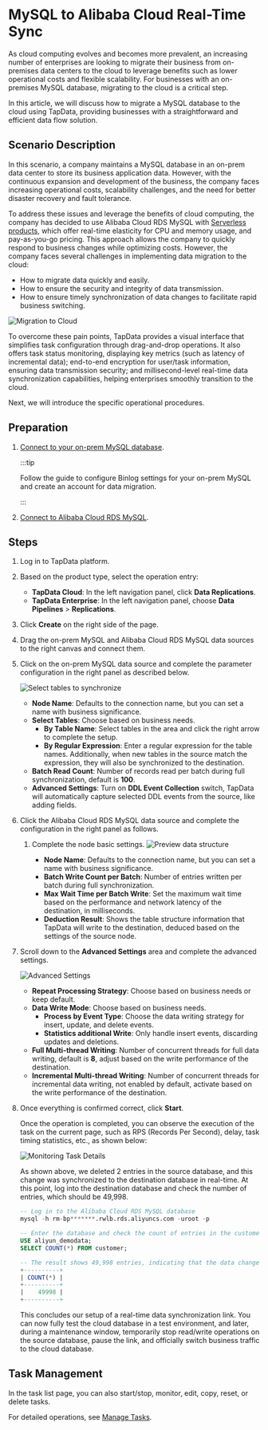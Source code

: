 # MySQL to Alibaba Cloud Real-Time Sync


As cloud computing evolves and becomes more prevalent, an increasing number of enterprises are looking to migrate their business from on-premises data centers to the cloud to leverage benefits such as lower operational costs and flexible scalability. For businesses with an on-premises MySQL database, migrating to the cloud is a critical step.

In this article, we will discuss how to migrate a MySQL database to the cloud using TapData, providing businesses with a straightforward and efficient data flow solution.

## Scenario Description

In this scenario, a company maintains a MySQL database in an on-prem data center to store its business application data. However, with the continuous expansion and development of the business, the company faces increasing operational costs, scalability challenges, and the need for better disaster recovery and fault tolerance.

To address these issues and leverage the benefits of cloud computing, the company has decided to use Alibaba Cloud RDS MySQL with [Serverless products](https://www.alibabacloud.com/help/en/rds/apsaradb-rds-for-mysql/rds-mysql-serverless), which offer real-time elasticity for CPU and memory usage, and pay-as-you-go pricing. This approach allows the company to quickly respond to business changes while optimizing costs. However, the company faces several challenges in implementing data migration to the cloud:

* How to migrate data quickly and easily.
* How to ensure the security and integrity of data transmission.
* How to ensure timely synchronization of data changes to facilitate rapid business switching.

![Migration to Cloud](../../images/migration_to_cloud.png)

To overcome these pain points, TapData provides a visual interface that simplifies task configuration through drag-and-drop operations. It also offers task status monitoring, displaying key metrics (such as latency of incremental data); end-to-end encryption for user/task information, ensuring data transmission security; and millisecond-level real-time data synchronization capabilities, helping enterprises smoothly transition to the cloud.

Next, we will introduce the specific operational procedures.

## Preparation

1. [Connect to your on-prem MySQL database](../../connectors/on-prem-databases/mysql.md).

   :::tip

   Follow the guide to configure Binlog settings for your on-prem MySQL and create an account for data migration.

   :::

2. [Connect to Alibaba Cloud RDS MySQL](../../connectors/cloud-databases/aliyun-rds-for-mysql.md).

## Steps

1. Log in to TapData platform.

2. Based on the product type, select the operation entry:

   * **TapData Cloud**: In the left navigation panel, click **Data Replications**.
   * **TapData Enterprise**: In the left navigation panel, choose **Data Pipelines** > **Replications**.

3. Click **Create** on the right side of the page.

4. Drag the on-prem MySQL and Alibaba Cloud RDS MySQL data sources to the right canvas and connect them.

5. Click on the on-prem MySQL data source and complete the parameter configuration in the right panel as described below.

   ![Select tables to synchronize](../../images/local_to_aliyun_rds_mysql_source.png)

   - **Node Name**: Defaults to the connection name, but you can set a name with business significance.
   - **Select Tables**: Choose based on business needs.
      - **By Table Name**: Select tables in the area and click the right arrow to complete the setup.
      - **By Regular Expression**: Enter a regular expression for the table names. Additionally, when new tables in the source match the expression, they will also be synchronized to the destination.
   - **Batch Read Count**: Number of records read per batch during full synchronization, default is **100**.
   - **Advanced Settings**: Turn on **DDL Event Collection** switch, TapData will automatically capture selected DDL events from the source, like adding fields.

6. Click the Alibaba Cloud RDS MySQL data source and complete the configuration in the right panel as follows.

   1. Complete the node basic settings. ![Preview data structure](../../images/local_to_aliyun_rds_mysql_target.png)

      - **Node Name**: Defaults to the connection name, but you can set a name with business significance.
      - **Batch Write Count per Batch**: Number of entries written per batch during full synchronization.
      - **Max Wait Time per Batch Write**: Set the maximum wait time based on the performance and network latency of the destination, in milliseconds.
      - **Deduction Result**: Shows the table structure information that TapData will write to the destination, deduced based on the settings of the source node.

7. Scroll down to the **Advanced Settings** area and complete the advanced settings.

   ![Advanced Settings](../../images/local_to_aliyun_rds_mysql_advanced_settings.png)

   - **Repeat Processing Strategy**: Choose based on business needs or keep default.
   - **Data Write Mode**: Choose based on business needs.
      - **Process by Event Type**: Choose the data writing strategy for insert, update, and delete events.
      - **Statistics additional Write**: Only handle insert events, discarding updates and deletions.
   - **Full Multi-thread Writing**: Number of concurrent threads for full data writing, default is **8**, adjust based on the write performance of the destination.
   - **Incremental Multi-thread Writing**: Number of concurrent threads for incremental data writing, not enabled by default, activate based on the write performance of the destination.

8. Once everything is confirmed correct, click **Start**.

   Once the operation is completed, you can observe the execution of the task on the current page, such as RPS (Records Per Second), delay, task timing statistics, etc., as shown below:

   ![Monitoring Task Details](../../images/local_to_aliyun_rds_mysql_monitor_task.png)

   As shown above, we deleted 2 entries in the source database, and this change was synchronized to the destination database in real-time. At this point, log into the destination database and check the number of entries, which should be 49,998.

   ```sql
   -- Log in to the Alibaba Cloud RDS MySQL database
   mysql -h rm-bp*******.rwlb.rds.aliyuncs.com -uroot -p
   
   -- Enter the database and check the count of entries in the customer table
   USE aliyun_demodata;
   SELECT COUNT(*) FROM customer;
   
   -- The result shows 49,998 entries, indicating that the data change was synchronized in real-time
   +----------+
   | COUNT(*) |
   +----------+
   |    49998 |
   +----------+
   ```

   This concludes our setup of a real-time data synchronization link. You can now fully test the cloud database in a test environment, and later, during a maintenance window, temporarily stop read/write operations on the source database, pause the link, and officially switch business traffic to the cloud database.

## Task Management

In the task list page, you can also start/stop, monitor, edit, copy, reset, or delete tasks.

For detailed operations, see [Manage Tasks](../../design-incremental-views/manage-task.md).